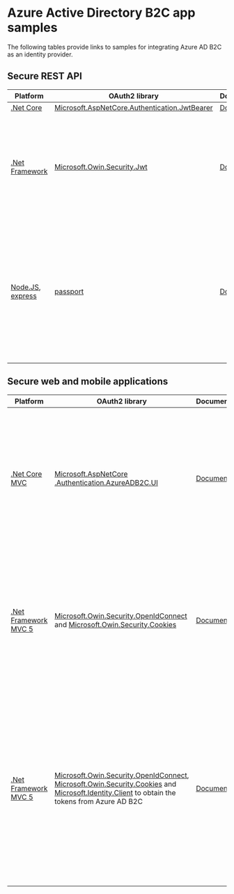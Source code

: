 # Azure Active Directory B2C app samples

The following tables provide links to samples for integrating Azure AD B2C as an identity provider.

## Secure REST API 

|Platform|OAuth2 library|Documentation|Sample|
|----|----|----|----|
|[.Net Core](https://docs.microsoft.com/en-us/aspnet/core/web-api/?view=aspnetcore-3.0)| [Microsoft.AspNetCore.Authentication.JwtBearer](https://www.nuget.org/packages/Microsoft.AspNetCore.Authentication.JwtBearer/)| [Documentation](apps/rest-api-dotnet-core)| |
|[.Net Framework](https://docs.microsoft.com/en-us/aspnet/web-api/)| [Microsoft.Owin.Security.Jwt](https://www.nuget.org/packages/Microsoft.Owin.Security.Jwt) |[Documentation](apps/rest-api-dotnet-fw-owin)| A combined [sample](https://github.com/Azure-Samples/active-directory-b2c-dotnet-webapp-and-webapi) for a .NET web application that calls a .NET Web API, both secured using Azure AD B2C.|
|[Node.JS](https://nodejs.org/en/), [express](https://www.npmjs.com/package/express)|[passport](https://www.npmjs.com/package/passport)|[Documentation](apps/rest-api-node-js)| A small node.js Web API [sample](https://github.com/Azure-Samples/active-directory-b2c-javascript-nodejs-webapi) for Azure AD B2C that shows how to protect your web api and accept B2C access tokens using passport.js.|


## Secure web and mobile applications 

|Platform|OAuth2 library|Documentation|Flow/Grant|
|----|----|----|----|
|[.Net Core MVC](https://docs.microsoft.com/en-us/aspnet/core/mvc/overview?view=aspnetcore-3.0) | [Microsoft.AspNetCore<br />.Authentication.AzureADB2C.UI](https://www.nuget.org/packages/Microsoft.AspNetCore.Authentication.AzureADB2C.UI/)|  [Documentation](apps/web-dotnet-core-oidc-b2cui) | Demonstrates how to implement sign-in to Microsoft through an .Net Core MVC solution by using a traditional web browser-based application and **OpenID Connect**|
|[.Net Framework MVC 5](https://docs.microsoft.com/en-us/aspnet/mvc/overview/getting-started/introduction/getting-started)| [Microsoft.Owin.Security.OpenIdConnect](https://www.nuget.org/packages/Microsoft.Owin.Security.OpenIdConnect/) and [Microsoft.Owin.Security.Cookies](https://www.nuget.org/packages/Microsoft.Owin.Security.Cookies) | [Documentation](apps/web-dotnet-fw-owin-oidc) | Demonstrates how to implement sign-in to Microsoft through an ASP.NET MVC solution by using a traditional web browser-based application and **OpenID Connect**|
|[.Net Framework MVC 5](https://docs.microsoft.com/en-us/aspnet/mvc/overview/getting-started/introduction/getting-started)|  [Microsoft.Owin.Security.OpenIdConnect](https://www.nuget.org/packages/Microsoft.Owin.Security.OpenIdConnect/), [Microsoft.Owin.Security.Cookies](https://www.nuget.org/packages/Microsoft.Owin.Security.Cookies) and [Microsoft.Identity.Client](https://www.nuget.org/packages/Microsoft.Identity.Client/) to obtain the tokens from  Azure AD B2C| [Documentation](apps/web-dotnet-fw-owin-auth-code)  | Demonstrates how to implement sign-in to Microsoft through an ASP.NET MVC solution by using a traditional web browser-based application and **Authorization code grant** flow. Which allows the app to call a REST API with access token|


